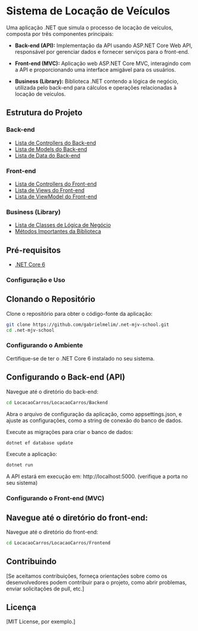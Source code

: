 # Sistema de Locação de Veículos

Uma aplicação .NET que simula o processo de locação de veículos, composta por três componentes principais:

- **Back-end (API):** Implementação da API usando ASP.NET Core Web API, responsável por gerenciar dados e fornecer serviços para o front-end.

- **Front-end (MVC):** Aplicação web ASP.NET Core MVC, interagindo com a API e proporcionando uma interface amigável para os usuários.

- **Business (Library):** Biblioteca .NET contendo a lógica de negócio, utilizada pelo back-end para cálculos e operações relacionadas à locação de veículos.

## Estrutura do Projeto

### Back-end
- [Lista de Controllers do Back-end](https://github.com/gabrielmelim/.net-mjv-school/blob/main/LocacaoCarros/LocacaoCarros/Backend/Controllers/controllers.md)
- [Lista de Models do Back-end](https://github.com/gabrielmelim/.net-mjv-school/blob/main/LocacaoCarros/LocacaoCarros/Backend/Models/models.md)
- [Lista de Data do Back-end](https://github.com/gabrielmelim/.net-mjv-school/blob/main/LocacaoCarros/LocacaoCarros/Backend/Data/appDbContext.md)

### Front-end
- [Lista de Controllers do Front-end](frontend/controllers.md)
- [Lista de Views do Front-end](frontend/views.md)
- [Lista de ViewModel do Front-end](frontend/viewmodels.md)

### Business (Library)
- [Lista de Classes de Lógica de Negócio](business/classes.md)
- [Métodos Importantes da Biblioteca](business/methods.md)

## Pré-requisitos

- [.NET Core 6](https://dotnet.microsoft.com/download/dotnet/6.0)

### Configuração e Uso

## Clonando o Repositório

Clone o repositório para obter o código-fonte da aplicação:

```bash
git clone https://github.com/gabrielmelim/.net-mjv-school.git
cd .net-mjv-school
```

### Configurando o Ambiente
Certifique-se de ter o .NET Core 6 instalado no seu sistema.

## Configurando o Back-end (API)

Navegue até o diretório do back-end:

```bash
cd LocacaoCarros/LocacaoCarros/Backend
```
Abra o arquivo de configuração da aplicação, como appsettings.json, e ajuste as configurações, como a string de conexão do banco de dados.<br>

Execute as migrações para criar o banco de dados:<br>
```bash
dotnet ef database update
```

Execute a aplicação:<br>
```bash
dotnet run
```
A API estará em execução em: http://localhost:5000. (verifique a porta no seu sistema)<br>

### Configurando o Front-end (MVC)
## Navegue até o diretório do front-end:

Navegue até o diretório do front-end:<br>
```bash
cd LocacaoCarros/LocacaoCarros/Frontend
```

## Contribuindo

[Se aceitamos contribuições, forneça orientações sobre como os desenvolvedores podem contribuir para o projeto, como abrir problemas, enviar solicitações de pull, etc.]

## Licença

[MIT License, por exemplo.]
